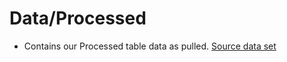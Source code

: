 # **Data/Processed**
 - Contains our Processed table data as pulled.
[Source data set](https://www.kaggle.com/davidroberts13/one-small-step-for-data "Source data set")